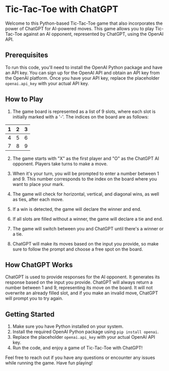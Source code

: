 # Tic-Tac-Toe with ChatGPT

Welcome to this Python-based Tic-Tac-Toe game that also incorporates the power of ChatGPT for AI-powered moves. This game allows you to play Tic-Tac-Toe against an AI opponent, represented by ChatGPT, using the OpenAI API.

## Prerequisites
To run this code, you'll need to install the OpenAI Python package and have an API key. You can sign up for the OpenAI API and obtain an API key from the OpenAI platform. Once you have your API key, replace the placeholder `openai.api_key` with your actual API key.

## How to Play
1. The game board is represented as a list of 9 slots, where each slot is initially marked with a '-'. The indices on the board are as follows:

| 1 | 2 | 3 |
|---|---|---|
| 4 | 5 | 6 |
| 7 | 8 | 9 |

2. The game starts with "X" as the first player and "O" as the ChatGPT AI opponent. Players take turns to make a move.

3. When it's your turn, you will be prompted to enter a number between 1 and 9. This number corresponds to the index on the board where you want to place your mark.

4. The game will check for horizontal, vertical, and diagonal wins, as well as ties, after each move.

5. If a win is detected, the game will declare the winner and end.

6. If all slots are filled without a winner, the game will declare a tie and end.

7. The game will switch between you and ChatGPT until there's a winner or a tie.

8. ChatGPT will make its moves based on the input you provide, so make sure to follow the prompt and choose a free spot on the board.

## How ChatGPT Works
ChatGPT is used to provide responses for the AI opponent. It generates its response based on the input you provide. ChatGPT will always return a number between 1 and 9, representing its move on the board. It will not overwrite an already filled slot, and if you make an invalid move, ChatGPT will prompt you to try again.

## Getting Started
1. Make sure you have Python installed on your system.
2. Install the required OpenAI Python package using `pip install openai`.
3. Replace the placeholder `openai.api_key` with your actual OpenAI API key.
4. Run the code, and enjoy a game of Tic-Tac-Toe with ChatGPT!

Feel free to reach out if you have any questions or encounter any issues while running the game. Have fun playing!

